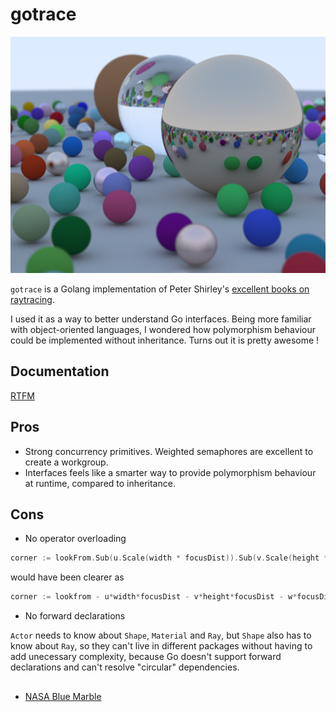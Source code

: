 # gotrace

![render of the book cover](assets/book_render.png)

`gotrace` is a Golang implementation of Peter Shirley's [excellent books on raytracing](https://raytracing.github.io/).

I used it as a way to better understand Go interfaces. Being more familiar with object-oriented languages, I wondered how polymorphism behaviour could be implemented without inheritance. Turns out it is pretty awesome !

## Documentation

[RTFM](https://pkg.go.dev/github.com/teobouvard/gotrace)

## Pros

- Strong concurrency primitives. Weighted semaphores are excellent to create a workgroup.
- Interfaces feels like a smarter way to provide polymorphism behaviour at runtime, compared to inheritance.

## Cons

- No operator overloading

```go
corner := lookFrom.Sub(u.Scale(width * focusDist)).Sub(v.Scale(height * focusDist)).Sub(w.Scale(focusDist))
```

would have been clearer as

```go
corner := lookfrom - u*width*focusDist - v*height*focusDist - w*focusDist
```

- No forward declarations

`Actor` needs to know about `Shape`, `Material` and `Ray`, but `Shape` also has to know about `Ray`, so they can't live in different packages without having to add unecessary complexity, because Go doesn't support forward declarations and can't resolve "circular" dependencies.

##

- [NASA Blue Marble](https://visibleearth.nasa.gov/collection/1484/blue-marble)
